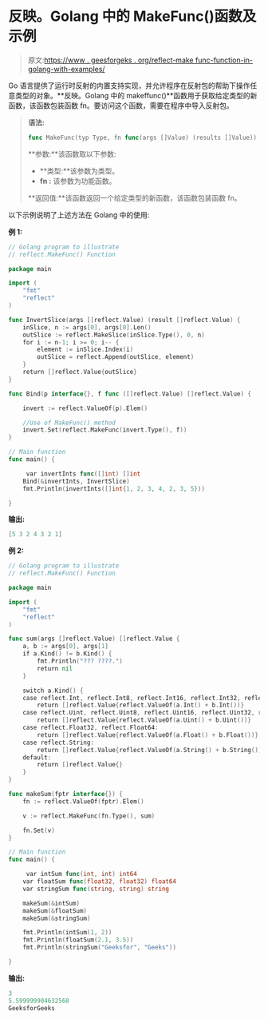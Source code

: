 # 反映。Golang 中的 MakeFunc()函数及示例

> 原文:[https://www . geesforgeks . org/reflect-make func-function-in-golang-with-examples/](https://www.geeksforgeeks.org/reflect-makefunc-function-in-golang-with-examples/)

Go 语言提供了运行时反射的内置支持实现，并允许程序在反射包的帮助下操作任意类型的对象。**反映。Golang 中的 makeffunc()**函数用于获取给定类型的新函数，该函数包装函数 fn。要访问这个函数，需要在程序中导入反射包。

> **语法:**
> 
> ```go
> func MakeFunc(typ Type, fn func(args []Value) (results []Value)) Value
> 
> ```
> 
> **参数:**该函数取以下参数:
> 
> *   **类型:**该参数为类型。
> *   **fn :** 该参数为功能函数。
> 
> **返回值:**该函数返回一个给定类型的新函数，该函数包装函数 fn。

以下示例说明了上述方法在 Golang 中的使用:

**例 1:**

```go
// Golang program to illustrate
// reflect.MakeFunc() Function

package main

import (
    "fmt"
    "reflect"
)

func InvertSlice(args []reflect.Value) (result []reflect.Value) {
    inSlice, n := args[0], args[0].Len()
    outSlice := reflect.MakeSlice(inSlice.Type(), 0, n)
    for i := n-1; i >= 0; i-- {
        element := inSlice.Index(i)
        outSlice = reflect.Append(outSlice, element)
    }
    return []reflect.Value{outSlice}
}

func Bind(p interface{}, f func ([]reflect.Value) []reflect.Value) {

    invert := reflect.ValueOf(p).Elem()

    //Use of MakeFunc() method
    invert.Set(reflect.MakeFunc(invert.Type(), f))
}

// Main function
func main() {

     var invertInts func([]int) []int
    Bind(&invertInts, InvertSlice)
    fmt.Println(invertInts([]int{1, 2, 3, 4, 2, 3, 5}))

}
```

**输出:**

```go
[5 3 2 4 3 2 1]

```

**例 2:**

```go
// Golang program to illustrate
// reflect.MakeFunc() Function

package main

import (
    "fmt"
    "reflect"
)

func sum(args []reflect.Value) []reflect.Value {
    a, b := args[0], args[1]
    if a.Kind() != b.Kind() {
        fmt.Println("??? ????.")
        return nil
    }

    switch a.Kind() {
    case reflect.Int, reflect.Int8, reflect.Int16, reflect.Int32, reflect.Int64:
        return []reflect.Value{reflect.ValueOf(a.Int() + b.Int())}
    case reflect.Uint, reflect.Uint8, reflect.Uint16, reflect.Uint32, reflect.Uint64:
        return []reflect.Value{reflect.ValueOf(a.Uint() + b.Uint())}
    case reflect.Float32, reflect.Float64:
        return []reflect.Value{reflect.ValueOf(a.Float() + b.Float())}
    case reflect.String:
        return []reflect.Value{reflect.ValueOf(a.String() + b.String())}
    default:
        return []reflect.Value{}
    }
}

func makeSum(fptr interface{}) {
    fn := reflect.ValueOf(fptr).Elem()

    v := reflect.MakeFunc(fn.Type(), sum)

    fn.Set(v)
}

// Main function
func main() {

     var intSum func(int, int) int64
    var floatSum func(float32, float32) float64
    var stringSum func(string, string) string

    makeSum(&intSum)
    makeSum(&floatSum)
    makeSum(&stringSum)

    fmt.Println(intSum(1, 2))
    fmt.Println(floatSum(2.1, 3.5))
    fmt.Println(stringSum("Geeksfor", "Geeks"))

}
```

**输出:**

```go
3
5.599999904632568
GeeksforGeeks

```